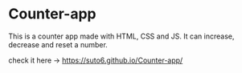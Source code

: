 # Counter-app
This is a counter app made with HTML, CSS and JS. It can increase, decrease and reset a number.


check it here -> https://suto6.github.io/Counter-app/
